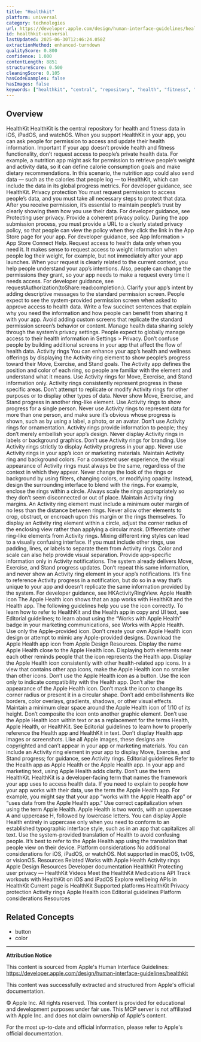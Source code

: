 ```yaml
---
title: "Healthkit"
platform: universal
category: technologies
url: https://developer.apple.com/design/human-interface-guidelines/healthkit
id: healthkit-universal
lastUpdated: 2025-06-30T12:46:24.058Z
extractionMethod: enhanced-turndown
qualityScore: 0.800
confidence: 1.000
contentLength: 8851
structureScore: 0.500
cleaningScore: 0.105
hasCodeExamples: false
hasImages: false
keywords: ["healthkit", "central", "repository", "health", "fitness", "data", "ios", "ipados", "watchos", "when"]
---
```

## Overview

HealthKit HealthKit is the central repository for health and fitness data in iOS, iPadOS, and watchOS. When you support HealthKit in your app, you can ask people for permission to access and update their health information. Important If your app doesn’t provide health and fitness functionality, don’t request access to people’s private health data. For example, a nutrition app might ask for permission to retrieve people’s weight and activity data, so it can define calorie consumption goals and make dietary recommendations. In this scenario, the nutrition app could also send data — such as the calories that people log — to HealthKit, which can include the data in its global progress metrics. For developer guidance, see HealthKit. Privacy protection You must request permission to access people’s data, and you must take all necessary steps to protect that data. After you receive permission, it’s essential to maintain people’s trust by clearly showing them how you use their data. For developer guidance, see Protecting user privacy. Provide a coherent privacy policy. During the app submission process, you must provide a URL to a clearly stated privacy policy, so that people can view the policy when they click the link in the App Store page for your app. For developer guidance, see App Information > App Store Connect Help. Request access to health data only when you need it. It makes sense to request access to weight information when people log their weight, for example, but not immediately after your app launches. When your request is clearly related to the current context, you help people understand your app’s intentions. Also, people can change the permissions they grant, so your app needs to make a request every time it needs access. For developer guidance, see requestAuthorization(toShare:read:completion:). Clarify your app’s intent by adding descriptive messages to the standard permission screen. People expect to see the system-provided permission screen when asked to approve access to health data. Write a few succinct sentences that explain why you need the information and how people can benefit from sharing it with your app. Avoid adding custom screens that replicate the standard permission screen’s behavior or content. Manage health data sharing solely through the system’s privacy settings. People expect to globally manage access to their health information in Settings > Privacy. Don’t confuse people by building additional screens in your app that affect the flow of health data. Activity rings You can enhance your app’s health and wellness offerings by displaying the Activity ring element to show people’s progress toward their Move, Exercise, and Stand goals. The Activity app defines the position and color of each ring, so people are familiar with the element and understand what it means. Use Activity rings for Move, Exercise, and Stand information only. Activity rings consistently represent progress in these specific areas. Don’t attempt to replicate or modify Activity rings for other purposes or to display other types of data. Never show Move, Exercise, and Stand progress in another ring-like element. Use Activity rings to show progress for a single person. Never use Activity rings to represent data for more than one person, and make sure it’s obvious whose progress is shown, such as by using a label, a photo, or an avatar. Don’t use Activity rings for ornamentation. Activity rings provide information to people; they don’t merely embellish your app’s design. Never display Activity rings in labels or background graphics. Don’t use Activity rings for branding. Use Activity rings strictly to display Activity progress in your app. Never use Activity rings in your app’s icon or marketing materials. Maintain Activity ring and background colors. For a consistent user experience, the visual appearance of Activity rings must always be the same, regardless of the context in which they appear. Never change the look of the rings or background by using filters, changing colors, or modifying opacity. Instead, design the surrounding interface to blend with the rings. For example, enclose the rings within a circle. Always scale the rings appropriately so they don’t seem disconnected or out of place. Maintain Activity ring margins. An Activity ring element must include a minimum outer margin of no less than the distance between rings. Never allow other elements to crop, obstruct, or encroach upon this margin or the rings themselves. To display an Activity ring element within a circle, adjust the corner radius of the enclosing view rather than applying a circular mask. Differentiate other ring-like elements from Activity rings. Mixing different ring styles can lead to a visually confusing interface. If you must include other rings, use padding, lines, or labels to separate them from Activity rings. Color and scale can also help provide visual separation. Provide app-specific information only in Activity notifications. The system already delivers Move, Exercise, and Stand progress updates. Don’t repeat this same information, and never show an Activity ring element in your app’s notifications. It’s fine to reference Activity progress in a notification, but do so in a way that’s unique to your app and doesn’t replicate the same information provided by the system. For developer guidance, see HKActivityRingView. Apple Health icon The Apple Health icon shows that an app works with HealthKit and the Health app. The following guidelines help you use the icon correctly. To learn how to refer to HealthKit and the Health app in copy and UI text, see Editorial guidelines; to learn about using the “Works with Apple Health” badge in your marketing communications, see Works with Apple Health. Use only the Apple-provided icon. Don’t create your own Apple Health icon design or attempt to mimic any Apple-provided designs. Download the Apple Health app icon from Apple Design Resources. Display the name Apple Health close to the Apple Health icon. Displaying both elements near each other reminds people that the icon represents the Health app. Display the Apple Health icon consistently with other health-related app icons. In a view that contains other app icons, make the Apple Health icon no smaller than other icons. Don’t use the Apple Health icon as a button. Use the icon only to indicate compatibility with the Health app. Don’t alter the appearance of the Apple Health icon. Don’t mask the icon to change its corner radius or present it in a circular shape. Don’t add embellishments like borders, color overlays, gradients, shadows, or other visual effects. Maintain a minimum clear space around the Apple Health icon of 1/10 of its height. Don’t composite the icon onto another graphic element. Don’t use the Apple Health icon within text or as a replacement for the terms Health, Apple Health, or HealthKit. See Editorial guidelines to learn how to properly reference the Health app and HealthKit in text. Don’t display Health app images or screenshots. Like all Apple images, these designs are copyrighted and can’t appear in your app or marketing materials. You can include an Activity ring element in your app to display Move, Exercise, and Stand progress; for guidance, see Activity rings. Editorial guidelines Refer to the Health app as Apple Health or the Apple Health app. In your app and marketing text, using Apple Health adds clarity. Don’t use the term HealthKit. HealthKit is a developer-facing term that names the framework your app uses to access health data. If you need to explain to people how your app works with their data, use the term the Apple Health app. For example, you might say that your app “works with the Apple Health app” or “uses data from the Apple Health app.” Use correct capitalization when using the term Apple Health. Apple Health is two words, with an uppercase A and uppercase H, followed by lowercase letters. You can display Apple Health entirely in uppercase only when you need to conform to an established typographic interface style, such as in an app that capitalizes all text. Use the system-provided translation of Health to avoid confusing people. It’s best to refer to the Apple Health app using the translation that people view on their device. Platform considerations No additional considerations for iOS, iPadOS, or watchOS. Not supported in macOS, tvOS, or visionOS. Resources Related Works with Apple Health Activity rings Apple Design Resources Developer documentation HealthKit Protecting user privacy — HealthKit Videos Meet the HealthKit Medications API Track workouts with HealthKit on iOS and iPadOS Explore wellbeing APIs in HealthKit Current page is HealthKit Supported platforms HealthKit Privacy protection Activity rings Apple Health icon Editorial guidelines Platform considerations Resources

## Related Concepts

- button
- color

---

**Attribution Notice**

This content is sourced from Apple's Human Interface Guidelines: https://developer.apple.com/design/human-interface-guidelines/healthkit

This content was successfully extracted and structured from Apple's official documentation.

© Apple Inc. All rights reserved. This content is provided for educational and development purposes under fair use. This MCP server is not affiliated with Apple Inc. and does not claim ownership of Apple's content.

For the most up-to-date and official information, please refer to Apple's official documentation.
